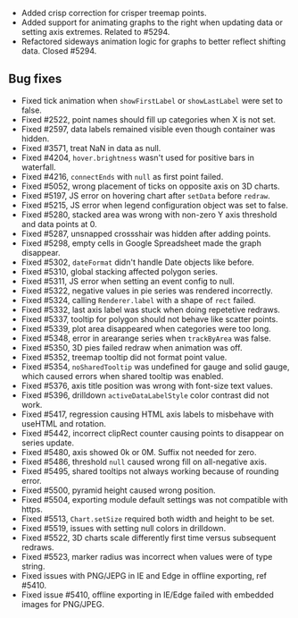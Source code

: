 - Added crisp correction for crisper treemap points.
- Added support for animating graphs to the right when updating data or setting axis extremes. Related to #5294.
- Refactored sideways animation logic for graphs to better reflect shifting data. Closed #5294.
## Bug fixes 
- Fixed tick animation when ``showFirstLabel`` or ``showLastLabel`` were set to false.
- Fixed #2522, point names should fill up categories when X is not set.
- Fixed #2597, data labels remained visible even though container was hidden.
- Fixed #3571, treat NaN in data as null.
- Fixed #4204, ``hover.brightness`` wasn't used for positive bars in waterfall.
- Fixed #4216, ``connectEnds`` with ``null`` as first point failed.
- Fixed #5052, wrong placement of ticks on opposite axis on 3D charts.
- Fixed #5197, JS error on hovering chart after ``setData`` before ``redraw``.
- Fixed #5215, JS error when legend configuration object was set to false.
- Fixed #5280, stacked area was wrong with non-zero Y axis threshold and data points at 0.
- Fixed #5287, unsnapped crossshair was hidden after adding points.
- Fixed #5298, empty cells in Google Spreadsheet made the graph disappear.
- Fixed #5302, ``dateFormat`` didn't handle Date objects like before.
- Fixed #5310, global stacking affected polygon series.
- Fixed #5311, JS error when setting an event config to null.
- Fixed #5322, negative values in pie series was rendered incorrectly.
- Fixed #5324, calling ``Renderer.label`` with a shape of ``rect`` failed.
- Fixed #5332, last axis label was stuck when doing repetetive redraws.
- Fixed #5337, tooltip for polygon should not behave like scatter points.
- Fixed #5339, plot area disappeared when categories were too long.
- Fixed #5348, error in arearange series when ``trackByArea`` was false.
- Fixed #5350, 3D pies failed redraw when animation was off.
- Fixed #5352, treemap tooltip did not format point value.
- Fixed #5354, ``noSharedTooltip`` was undefined for gauge and solid gauge, which caused errors when shared tooltip was enabled.
- Fixed #5376, axis title position was wrong with font-size text values.
- Fixed #5396, drilldown ``activeDataLabelStyle`` color contrast did not work.
- Fixed #5417, regression causing HTML axis labels to misbehave with useHTML and rotation.
- Fixed #5442, incorrect clipRect counter causing points to disappear on series update.
- Fixed #5480, axis showed 0k or 0M. Suffix not needed for zero.
- Fixed #5486, threshold ``null`` caused wrong fill on all-negative axis.
- Fixed #5495, shared tooltips not always working because of rounding error.
- Fixed #5500, pyramid height caused wrong position.
- Fixed #5504, exporting module default settings was not compatible with https.
- Fixed #5513, ``Chart.setSize`` required both width and height to be set.
- Fixed #5519, issues with setting null colors in drilldown.
- Fixed #5522, 3D charts scale differently first time versus subsequent redraws.
- Fixed #5523, marker radius was incorrect when values were of type string.
- Fixed issues with PNG/JEPG in IE and Edge in offline exporting, ref #5410.
- Fixed issue #5410, offline exporting in IE/Edge failed with embedded images for PNG/JPEG.